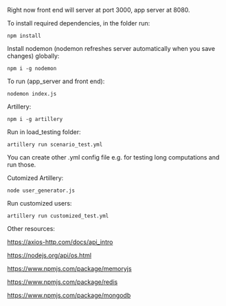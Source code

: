 Right now front end will server at port 3000, app server at 8080.

To install required dependencies, in the folder run:

    npm install


Install nodemon (nodemon refreshes server automatically when you save changes) globally: 

    npm i -g nodemon
    
To run (app_server and front end):

    nodemon index.js

Artillery:

    npm i -g artillery
    
Run in load_testing folder:

    artillery run scenario_test.yml
    
You can create other .yml config file e.g. for testing long computations and run those.

Cutomized Artillery:

    node user_generator.js 
    
Run customized users:

    artillery run customized_test.yml  
    


Other resources:

https://axios-http.com/docs/api_intro 

https://nodejs.org/api/os.html

https://www.npmjs.com/package/memoryjs

https://www.npmjs.com/package/redis 

https://www.npmjs.com/package/mongodb


